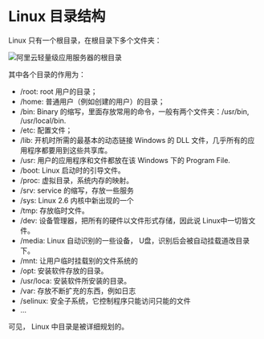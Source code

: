 # Linux 目录结构

Linux 只有一个根目录，在根目录下多个文件夹：

![阿里云轻量级应用服务器的根目录](https://img-blog.csdnimg.cn/2021062915312538.png)

其中各个目录的作用为：

- /root: root 用户的目录；
- /home: 普通用户（例如创建的用户）的目录；
- /bin: Binary 的缩写，里面存放常用的命令，一般有两个文件夹：/usr/bin, /usr/local/bin.
- /etc: 配置文件；
- /lib: 开机时所需的最基本的动态链接 Windows 的 DLL 文件，几乎所有的应用程序都要用到这些共享库。
- /usr: 用户的应用程序和文件都放在该 Windows 下的 Program File.
- /boot: Linux 启动时的引导文件。
- /proc: 虚拟目录，系统内存的映射。
- /srv: service 的缩写，存放一些服务
- /sys: Linux 2.6 内核中新出现的一个
- /tmp: 存放临时文件。
- /dev: 设备管理器，把所有的硬件以文件形式存储，因此说 Linux中一切皆文件。
- /media: Linux 自动识别的一些设备， U盘，识别后会被自动挂载道改目录下。
- /mnt: 让用户临时挂载别的文件系统的
- /opt: 安装软件存放的目录。
- /usr/loca: 安装软件所安装的目录。
- /var: 存放不断扩充的东西，例如日志
- /selinux: 安全子系统，它控制程序只能访问只能的文件
- …

可见， Linux 中目录是被详细规划的。

